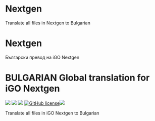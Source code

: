 # Nextgen
Translate all files in Nextgen to Bulgarian


# Nextgen
Български превод на iGO Nextgen

# BULGARIAN Global translation for iGO Nextgen
<a href="https://github.com/CrasHandBurN/Nextgen" target="_blank"><img src="https://img.shields.io/github/last-commit/CrasHandBurN/Nextgen.svg
)"></a> 
<a href="https://dle-bg.pro/" target="_blank"><img src="https://img.shields.io/badge/dle-bg-red.svg"></a> <a href="https://github.com/CrasHandBurN/DataLifeEngine-BULGARIAN-Global/commits/master" target="_blank"><img src="https://img.shields.io/github/last-commit/CrasHandBurN/DataLifeEngine-BULGARIAN-Global.svg"></a> <a href="https://github.com/CrasHandBurN/DataLifeEngine-BULGARIAN-Global/blob/master/LICENSE" target="_blank"><img alt="GitHub license" src="https://img.shields.io/github/license/CrasHandBurN/DataLifeEngine-BULGARIAN-Global?label=DLE-BG&logo=DLE-BG&style=social"></a><img src="https://img.shields.io/github/downloads/CrasHandBurN/DataLifeEngine-BULGARIAN-Global/total?style=social">


Translate all files in iGO Nextgen to Bulgarian
